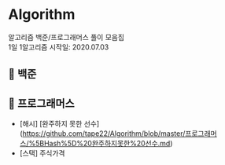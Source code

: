 # Algorithm
알고리즘 백준/프로그래머스 풀이 모음집<br>
1일 1알고리즘 시작일: 2020.07.03

## 📘 백준


## 📙 프로그래머스
- [해시] [완주하지 못한 선수] (https://github.com/tape22/Algorithm/blob/master/프로그래머스/%5BHash%5D%20완주하지못한%20선수.md)
- [스택] 주식가격

